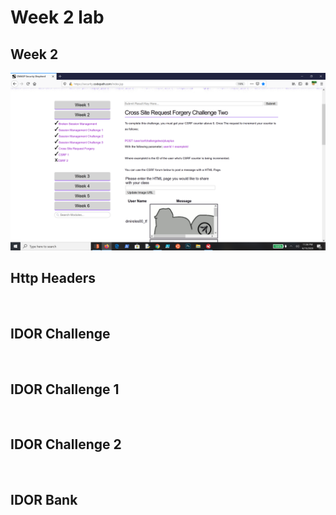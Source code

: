 # Week 2 lab


## Week 2
<img src='week2.png' title='Http header' width='' alt='' />

## Http Headers
<img src='Lab1Http.jpg' title='Http header' width='' alt='' />

## IDOR Challenge 
<img src='IDOR1.gif' title='IDOR challenge' width='' alt='' />


## IDOR Challenge 1
<img src='IDORa1.gif' title='IDOR challenge 1' width='' alt='' />

## IDOR Challenge 2
<img src='IDORa2.gif' title='IDOR challenge 2' width='' alt='' />
<img src='IDORb2.gif' title='IDOR challenge 2' width='' alt='' />

## IDOR Bank
<img src='IDORBanka.gif' title='IDOR challenge 2' width='' alt='' />
<img src='IDORBankb.gif' title='IDOR challenge 2' width='' alt='' />
<img src='IDORBankc.gif' title='IDOR challenge 2' width='' alt='' />

